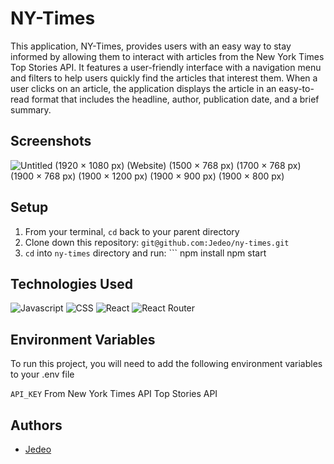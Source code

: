 
# NY-Times

This application, NY-Times, provides users with an easy way to stay informed by allowing them to interact with articles from the New York Times Top Stories API. It features a user-friendly interface with a navigation menu and filters to help users quickly find the articles that interest them. When a user clicks on an article, the application displays the article in an easy-to-read format that includes the headline, author, publication date, and a brief summary.


## Screenshots
![Untitled (1920 × 1080 px) (Website) (1500 × 768 px) (1700 × 768 px) (1900 × 768 px) (1900 × 1200 px) (1900 × 900 px) (1900 × 800 px)](https://user-images.githubusercontent.com/16736352/211704674-6a5f5af6-003a-4ef1-9e45-d9af8e6fac47.gif)


## Setup
  1. From your terminal, `cd` back to your parent directory
  2. Clone down this repository:
    ```
    git@github.com:Jedeo/ny-times.git
    ```
  3. `cd` into `ny-times` directory and run:
    ```
    npm install
    npm start
    
## Technologies Used

![Javascript](https://img.shields.io/badge/JavaScript-323330?style=for-the-badge&logo=javascript&logoColor=F7DF1E) 
![CSS](https://img.shields.io/badge/CSS3-1572B6?style=for-the-badge&logo=css3&logoColor=white) 
![React](https://img.shields.io/badge/react-%2320232a.svg?style=for-the-badge&logo=react&logoColor=%2361DAFB) 
![React Router](https://img.shields.io/badge/React_Router-CA4245?style=for-the-badge&logo=react-router&logoColor=white) 

## Environment Variables

To run this project, you will need to add the following environment variables to your .env file

`API_KEY` From  New York Times API Top Stories API 



## Authors

- [Jedeo](https://www.github.com/Jedeo)






